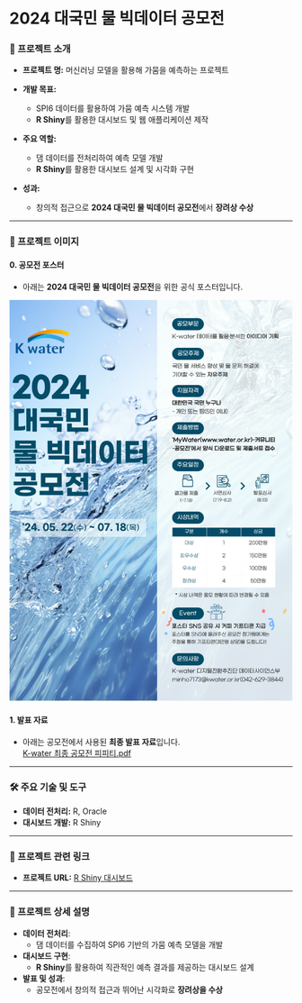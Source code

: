 # 2024 대국민 물 빅데이터 공모전

### 🌟 프로젝트 소개
- **프로젝트 명:** 머신러닝 모델을 활용해 가뭄을 예측하는 프로젝트
- **개발 목표:**  
  - SPI6 데이터를 활용하여 가뭄 예측 시스템 개발  
  - **R Shiny**를 활용한 대시보드 및 웹 애플리케이션 제작

- **주요 역할:**  
  - 댐 데이터를 전처리하여 예측 모델 개발  
  - **R Shiny**를 활용한 대시보드 설계 및 시각화 구현  

- **성과:**    
  - 창의적 접근으로 **2024 대국민 물 빅데이터 공모전**에서 **장려상 수상**

---

### 🌟 프로젝트 이미지

#### 0. 공모전 포스터
- 아래는 **2024 대국민 물 빅데이터 공모전**을 위한 공식 포스터입니다.

<img src="./K-water.png" alt="K-water 포스터" width="600">

#### 1. 발표 자료
- 아래는 공모전에서 사용된 **최종 발표 자료**입니다.  
  [K-water 최종 공모전 피피티.pdf](./K-water%20최종%20공모전%20피피티.pdf)

---

### 🛠 주요 기술 및 도구
- **데이터 전처리:** R, Oracle  
- **대시보드 개발:** R Shiny  

---

### 🔗 프로젝트 관련 링크
- **프로젝트 URL:** [R Shiny 대시보드](https://example-dashboard-link.com)

---

### 📄 프로젝트 상세 설명
- **데이터 전처리**:
  - 댐 데이터를 수집하여 SPI6 기반의 가뭄 예측 모델을 개발
- **대시보드 구현**:
  - **R Shiny**를 활용하여 직관적인 예측 결과를 제공하는 대시보드 설계
- **발표 및 성과**:
  - 공모전에서 창의적 접근과 뛰어난 시각화로 **장려상을 수상**
